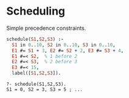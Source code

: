 # Scheduling

Simple precedence constraints.

```prolog
schedule(S1,S2,S3) :-
  S1 in 0..10, S2 in 0..10, S3 in 0..10,
  E1 #= S1 + 3, E2 #= S2 + 2, E3 #= S3 + 4,
  E1 #=< S2,  % 1 before 2
  E2 #=< S3,  % 2 before 3
  E3 #=< 15,
  label([S1,S2,S3]).
```

```text
?- schedule(S1,S2,S3).
S1 = 0, S2 = 3, S3 = 5 ; ...
```

